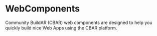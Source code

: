 # WebComponents
Community BuildAR (CBAR) web components are designed to help you quickly build nice Web Apps using the CBAR platform.
